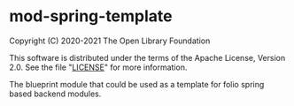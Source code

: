 # mod-spring-template

Copyright (C) 2020-2021 The Open Library Foundation

This software is distributed under the terms of the Apache License,
Version 2.0. See the file "[LICENSE](LICENSE)" for more information.

The blueprint module that could be used as a template for folio spring based backend modules.
